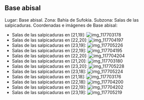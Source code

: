 ## Base abisal
Lugar: Base abisal.
Zona: Bahía de Sufokia.
Subzona: Salas de las salpicaduras.
Coordenadas e imágenes de Base abisal:
- Salas de las salpicaduras en [21,19]: ![img_117703178](https://media.discordapp.net/attachments/1115311447145193482/1115320983037939712/117703178.jpg)
- Salas de las salpicaduras en [22,20]: ![img_117704197](https://media.discordapp.net/attachments/1115311447145193482/1115321011890569236/117704197.jpg)
- Salas de las salpicaduras en [23,19]: ![img_117705226](https://media.discordapp.net/attachments/1115311447145193482/1115321047705727127/117705226.jpg)
- Salas de las salpicaduras en [22,19]: ![img_117704195](https://media.discordapp.net/attachments/1115311447145193482/1115320991313317979/117704195.jpg)
- Salas de las salpicaduras en [22,20]: ![img_117704204](https://media.discordapp.net/attachments/1115311447145193482/1115321018060382218/117704204.jpg)
- Salas de las salpicaduras en [21,20]: ![img_117703180](https://media.discordapp.net/attachments/1115311447145193482/1115320984594022620/117703180.jpg)
- Salas de las salpicaduras en [23,20]: ![img_117705228](https://media.discordapp.net/attachments/1115311447145193482/1115321049328914483/117705228.jpg)
- Salas de las salpicaduras en [23,18]: ![img_117705224](https://media.discordapp.net/attachments/1115311447145193482/1115321046120284270/117705224.jpg)
- Salas de las salpicaduras en [21,18]: ![img_117703176](https://media.discordapp.net/attachments/1115311447145193482/1115320980252926032/117703176.jpg)
- Salas de las salpicaduras en [22,18]: ![img_117704200](https://media.discordapp.net/attachments/1115311447145193482/1115321014759477278/117704200.jpg)
- Salas de las salpicaduras en [22,19]: ![img_117704202](https://media.discordapp.net/attachments/1115311447145193482/1115321016521072711/117704202.jpg)
- Salas de las salpicaduras en [23,19]: ![img_117705219](https://media.discordapp.net/attachments/1115311447145193482/1115321043331059892/117705219.jpg)